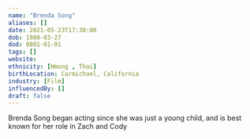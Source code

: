 ```yaml
---
name: "Brenda Song"
aliases: []
date: 2021-05-23T17:30:00
dob: 1988-03-27
dod: 0001-01-01
tags: []
website: 
ethnicity: [Hmong , Thai]
birthLocation: Carmichael, California
industry: [Film]
influencedBy: []
draft: false
---
```


Brenda Song began acting since she was just a young child, and is best known for her role in Zach and Cody
